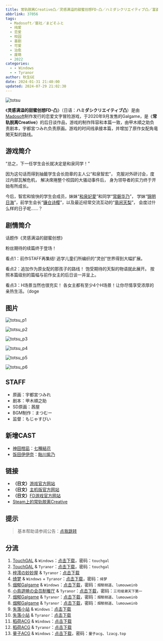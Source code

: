 ```yaml
---
title: 常轨脱离Creative凸／灵感满溢的甜蜜创想FD-凸／ハミダシクリエイティブ凸／富婆妹
abbrlink: 37056
tags:
  - Madosoft／窗社／まどそふと
  - 纯爱
  - 恋爱
  - 校园
  - 喜剧
  - 可爱
  - 治愈
  - 废萌
  - 2022
categories:
  - - Windows
  - - Tyranor
author: 秋生GE
date: 2024-01-31 21:40:00
updated: 2024-07-29 21:02:30
---
```


![totsu](https://static.saop.cc/vns/img/totsu.webp)

《**灵感满溢的甜蜜创想FD-凸**》（日语：**ハミダシクリエイティブ凸**）是由[Madosoft](https://madosoft.net/)制作发行的恋爱文字冒险游戏，于2020年9月发售的Galgame，是《**常轨脱离Creative**》的后日谈作品，游戏的制作阵容和本篇一致，由甲木順之助负责剧本，宇都宮つみれ负责原画。游戏的时间线承接本篇，并增加了原作女配角竜閑天梨的路线。

<!-- more -->

## 游戏简介

“总之，下一任学生会长就决定是和泉同学！”

因为这句话而得到抽籤学生会长勋章的主人公“和泉智宏”，
克服对外研讨会，度过内部瓦解危机，
解决席捲整个校园的大骚动事件后，
身为领导者的实力终于开始有所成长。

今后，智宏和愉快的学生会成员，妹妹“[和泉妃愛](https://mzh.moegirl.org.cn/和泉妃爱)”和同学“[常磐华乃](https://mzh.moegirl.org.cn/常磐华乃)”，
学妹“[锦明日海](https://mzh.moegirl.org.cn/锦明日海)”，前学生会长“[镰仓诗樱](https://mzh.moegirl.org.cn/镰仓诗樱)”，以及最近经常交流互动的“[竜闲天梨](https://mzh.moegirl.org.cn/龙闲天梨)”，
会度过什么样的日子呢……？

## 剧情简介

话题作《灵感满溢的甜蜜创想》

粉丝期待的续篇终于登场！

看点1：前作STAFF再集结!
逃学儿童们所编织的“灵创”世界得到大幅扩展。

看点2：追加作为原女配的那孩子的路线！
饱受期待的天梨的物语就此展开。
按照本篇级别的篇幅与前作女主的后日谈一并呈上。

看点3：H场景当然也很充实！
各女主都有至少4个H场景！让你尽情享受浓厚的亲热生活。（doge

## 图片

![totsu_p1](https://static.saop.cc/vns/img/totsu_p1.webp)

![totsu_p2](https://static.saop.cc/vns/img/totsu_p2.webp)

![totsu_p3](https://static.saop.cc/vns/img/totsu_p3.webp)

![totsu_p4](https://static.saop.cc/vns/img/totsu_p4.webp)

![totsu_p5](https://static.saop.cc/vns/img/totsu_p5.webp)

![totsu_p6](https://static.saop.cc/vns/img/totsu_p6.webp)

## STAFF

- 原画：宇都宮つみれ
- 剧本：甲木順之助
- SD原画：茜屋
- BGM制作：まつむー
- 监督：もじゃすびい

## 新增CAST

- [神田柑凪](https://mzh.moegirl.org.cn/神田柑凪)：[七種結花](https://mzh.moegirl.org.cn/七种结花)
- [饭田伊伊奈](https://mzh.moegirl.org.cn/饭田伊伊奈)：[飴川紫乃](https://mzh.moegirl.org.cn/饴川紫乃)

## 链接

- **（日文）**[游戏官方网站](https://madosoft.net/hamidashi/)
- **（日文）**[主机版官方网站](https://imel.co.jp/hamidashi/)
- **（日文）**[FD游戏官方网站](https://madosoft.net/hamidashi_totsu/)
- [Steam上的常轨脱离Creative](https://store.steampowered.com/app/1604380/Creative/)

## 提示

> 基本帮助请参阅公告：[点我跳转](/p/announcement/)

## 分流

1. [TouchGAL](https://touchgal.net/) & `Windows`：[点击下载](https://pan.touchgal.net/s/yYjAUY)，密码：`touchgal`
2. [TouchGAL](https://touchgal.net/) & `Tyranor`：[点击下载](https://pan.touchgal.net/s/N1A8tO)，密码：`touchgal`
3. [梓澪の妙妙屋](https://zi0.cc/) & `Tyranor`：[点击下载](https://zi0.cc/d/%60%E3%80%90%E5%90%88%E9%9B%86%E7%B3%BB%E5%88%97%E3%80%91/%E5%8D%97%2BGalGame%E6%B1%89%E5%8C%96%E5%8C%BA%E5%85%A8%E5%8C%BA%E8%B5%84%E6%BA%90%E5%A4%87%E4%BB%BD/2/28/%5B%E3%81%BE%E3%81%A9%E3%81%9D%E3%81%B5%E3%81%A8%5D%20%E3%83%8F%E3%83%9F%E3%83%80%E3%82%B7%E3%82%AF%E3%83%AA%E3%82%A8%E3%82%A4%E3%83%86%E3%82%A3%E3%83%96%E5%87%B8%20%20%E7%81%B5%E6%84%9F%E6%BB%A1%E6%BA%A2%E7%9A%84%E7%94%9C%E8%9C%9C%E5%88%9B%E6%83%B3-%E5%87%B8%20%E6%B1%89%E5%8C%96%E7%A1%AC%E7%9B%98%E7%89%88%5B%E7%99%BD%E4%BA%95%E6%9C%A8%E5%AD%A6%E5%9B%AD%E6%B1%89%E5%8C%96%E7%BB%84%5D.zip?sign=hYWSPCRWaxEQuisBd-AopB1Y6tmeoH_u_FKS7DxJQrc=:0)
4. [绮梦](https://acgs.one/) & `Windows` + `Tyranor`：[点击下载](https://acgs.one/game/6.html)，密码：`绮梦`
5. [烟郁Galgame](https://yanyugal.top/) & `Windows`：[点击下载](https://yanyugal.top/disk1/%E5%B0%8F%E5%B0%8F%E7%9A%84%E5%88%86%E4%BA%AB%EF%BC%88PC%EF%BC%86%E5%AE%89%E5%8D%93%EF%BC%89/PC/galgame/%E5%AF%8C%E5%A9%86%E5%A6%B9fd%E6%B1%89%E5%8C%96/)，密码：`烟郁频道`、`lumouweinb`
6. [小鳥遊暁の会员制餐厅](https://t-satoru.top/) & `Tyranor`：[点击下载](https://pan.t-satoru.top/ode5/Galgames/%E3%80%90%E8%87%AA%E5%B0%81%E5%8C%85%E3%80%91%E5%8E%9F%E5%88%9B%E4%BD%9C%E5%93%81/%E5%93%88%E5%AF%86%E8%BE%BE%E6%96%AF%E5%88%9B%E6%84%8F/%E5%87%B8)，密码：`三司绫濑天下第一`
7. [烟郁Galgame](https://yanyugal.top/) & `Tyranor`：[点击下载](https://yanyugal.top/disk1/%E5%B0%8F%E5%B0%8F%E7%9A%84%E5%88%86%E4%BA%AB%EF%BC%88PC%EF%BC%86%E5%AE%89%E5%8D%93%EF%BC%89/%E5%AE%89%E5%8D%93/ty/%E5%AF%8C%E5%A9%86%E5%A6%B9FD%E6%B1%89%E5%8C%96/)，密码：`烟郁频道`、`lumouweinb`
8. [烟郁Galgame](https://yanyugal.top/) & `Tyranor`：[点击下载](https://yanyugal.top/d/disk1/%E5%B0%8F%E5%B0%8F%E7%9A%84%E5%88%86%E4%BA%AB%EF%BC%88PC%EF%BC%86%E5%AE%89%E5%8D%93%EF%BC%89/%E5%AE%89%E5%8D%93/ty/%E7%81%B5%E6%84%9F%E6%BB%A1%E6%BA%A2%E7%9A%84%E7%94%9C%E8%9C%9C%E5%88%9B%E6%83%B3fd.7z/%E7%81%B5%E6%84%9F%E6%BB%A1%E6%BA%A2%E7%9A%84%E7%94%9C%E8%9C%9C%E5%88%9B%E6%83%B3fd.7z)，密码：`烟郁频道`、`lumouweinb`
9. [失落小站](https://www.shinnku.com/) & `Windows`：[点击下载](https://www.shinnku.com/api/download/0/win/%E7%81%B5%E6%84%9F%E6%BB%A1%E6%BA%A2%E7%9A%84%E7%94%9C%E8%9C%9C%E5%88%9B%E6%83%B3v1.1.7z)
10. [失落小站](https://www.shinnku.com/) & `Tyranor`：[点击下载](https://www.shinnku.com/api/download/0/artroid/%E7%81%B5%E6%84%9F%E6%BB%A1%E6%BA%A2%E7%9A%84%E7%94%9C%E8%9C%9C%E5%88%9B%E6%83%B3v1.1.7z)
11. [稻荷ACG](https://amoebi.com/) & `Windows`：[点击下载](https://sakustar.me/art/10866)
12. [稻荷ACG](https://amoebi.com/) & `Tyranor`：[点击下载](https://sakustar.me/art/10886)
13. [量子ACG](https://lzacg.org/) & `Windows`：[点击下载](https://lzacg.org/6272)，密码：`量子acg`、`lzacg.top`
